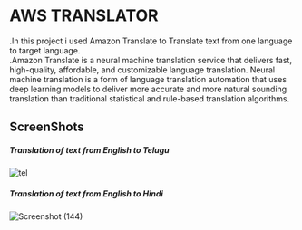 # AWS TRANSLATOR
.In this project i used Amazon Translate to Translate text from one language to target language.       
.Amazon Translate is a neural machine translation service that delivers fast, high-quality, affordable, and customizable language translation. Neural machine translation is a form of language translation automation that uses deep learning models to deliver more accurate and more natural sounding translation than traditional statistical and rule-based translation algorithms.  
  



## ScreenShots

#####  Translation of text from English to Telugu  


![tel](https://user-images.githubusercontent.com/66770891/190886872-fe5d9cb9-3d88-4410-85e3-e5c801906484.png)

#####  Translation of text from English to Hindi
![Screenshot (144)](https://user-images.githubusercontent.com/66770891/190886942-5e70dad7-772c-4742-8112-6ce020ad58a3.png)
